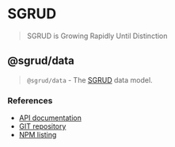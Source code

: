 # SGRUD
> SGRUD is Growing Rapidly Until Distinction

## @sgrud/data
> `@sgrud/data` - The [SGRUD](https://github.com/sgrud/client) data model.

### References
- [API documentation](https://sgrud.github.io/client/modules/data)
- [GIT repository](https://github.com/sgrud/client/blob/main/packages/data)
- [NPM listing](https://www.npmjs.com/package/@sgrud/data)
